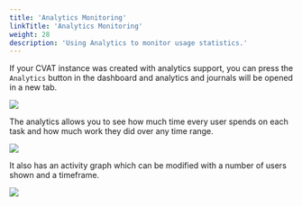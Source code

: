 ```yaml
---
title: 'Analytics Monitoring'
linkTitle: 'Analytics Monitoring'
weight: 28
description: 'Using Analytics to monitor usage statistics.'
---
```


If your CVAT instance was created with analytics support, you can press the `Analytics` button in the dashboard
and analytics and journals will be opened in a new tab.

![](/images/image113.jpg)

The analytics allows you to see how much time every user spends on each task
and how much work they did over any time range.

![](/images/image097.jpg)

It also has an activity graph which can be modified with a number of users shown and a timeframe.

![](/images/image096.jpg)
